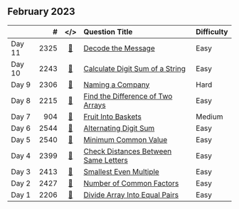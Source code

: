 ## February 2023

||#|</>|Question Title|Difficulty|
|:--|--:|:-:|:--|:--|
|Day 11|2325|[📎](../src/q_2301_2350/q2325.cc)|[Decode the Message](https://leetcode.com/problems/decode-the-message/)|Easy|
|Day 10|2243|[📎](../src/q_2201_2250/q2243.cc)|[Calculate Digit Sum of a String](https://leetcode.com/problems/calculate-digit-sum-of-a-string/)|Easy|
|Day 9|2306|[📎](../src/q_2301_2350/q2306.cc)|[Naming a Company](https://leetcode.com/problems/naming-a-company/)|Hard|
|Day 8|2215|[📎](../src/q_2201_2250/q2215.cc)|[Find the Difference of Two Arrays](https://leetcode.com/problems/find-the-difference-of-two-arrays/)|Easy|
|Day 7|904|[📎](../src/q_901_950/q0904.cc)|[Fruit Into Baskets](https://leetcode.com/problems/fruit-into-baskets/)|Medium|
|Day 6|2544|[📎](../src/q_2501_2550/q2544.cc)|[Alternating Digit Sum](https://leetcode.com/problems/alternating-digit-sum/)|Easy|
|Day 5|2540|[📎](../src/q_2501_2550/q2540.cc)|[Minimum Common Value](https://leetcode.com/problems/minimum-common-value/)|Easy|
|Day 4|2399|[📎](../src/q_2351_2400/q2399.cc)|[Check Distances Between Same Letters](https://leetcode.com/problems/check-distances-between-same-letters/)|Easy|
|Day 3|2413|[📎](../src/q_2401_2450/q2413.cc)|[Smallest Even Multiple](https://leetcode.com/problems/smallest-even-multiple/)|Easy|
|Day 2|2427|[📎](../src/q_2401_2450/q2427.cc)|[Number of Common Factors](https://leetcode.com/problems/number-of-common-factors/)|Easy|
|Day 1|2206|[📎](../src/q_2201_2250/q2206.cc)|[Divide Array Into Equal Pairs](https://leetcode.com/problems/divide-array-into-equal-pairs/)|Easy|

